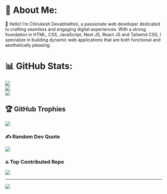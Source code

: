 # 💫 About Me:
👋 Hello! I’m Chirukesh Devabhathini, a passionate web developer dedicated to crafting seamless and engaging digital experiences. With a strong foundation in HTML, CSS, JavaScript, Next JS, React JS and Tailwind CSS, I specialize in building dynamic web applications that are both functional and aesthetically pleasing.

# 📊 GitHub Stats:
![](https://github-readme-stats.vercel.app/api?username=Chirukeshyt&theme=dark&hide_border=true&include_all_commits=true&count_private=true)<br/>
![](https://github-readme-streak-stats.herokuapp.com/?user=Chirukeshyt&theme=dark&hide_border=true)<br/>
![](https://github-readme-stats.vercel.app/api/top-langs/?username=Chirukeshyt&theme=dark&hide_border=true&include_all_commits=true&count_private=true&layout=compact)

## 🏆 GitHub Trophies
![](https://github-profile-trophy.vercel.app/?username=Chirukeshyt&theme=radical&no-frame=true&no-bg=false&margin-w=4)

### ✍️ Random Dev Quote
![](https://quotes-github-readme.vercel.app/api?type=horizontal&theme=radical)

### 🔝 Top Contributed Repo
![](https://github-contributor-stats.vercel.app/api?username=Chirukeshyt&limit=5&theme=dark&combine_all_yearly_contributions=true)

---
[![](https://visitcount.itsvg.in/api?id=Chirukeshyt&icon=0&color=0)](https://visitcount.itsvg.in)

<!-- Proudly created with GPRM ( https://gprm.itsvg.in ) -->
